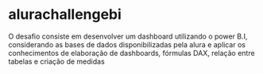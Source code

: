 # alurachallengebi
O desafio consiste em desenvolver um dashboard utilizando o power B.I, considerando as bases de dados disponibilizadas pela alura e aplicar os conhecimentos de elaboração de dashboards, fórmulas DAX, relação entre tabelas e criação de medidas
